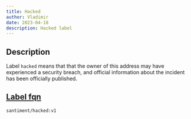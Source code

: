 ```yaml
---
title: Hacked
author: Vladimir
date: 2023-04-18
description: Hacked label
---
```


## Description

Label `hacked` means that that the owner of this address may have experienced a security breach, 
and official information about the incident has been officially published.

## [Label fqn](/label-fqn)

`santiment/hacked:v1`